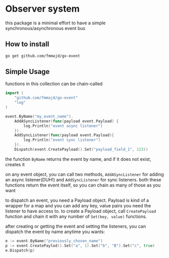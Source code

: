 # Observer system

this package is a minimal effort to have a simple synchronous/asynchronous event bus

## How to install
```bash
go get github.com/fmmajd/go-event
``` 

## Simple Usage
functions in this collection can be chain-called
```go
import (
    "github.com/fmmajd/go-event"
    "log"
)

event.ByName("my_event_name").
    AddASyncListener(func(payload event.Payload) {
        log.Println("event async listener")  
    }).
    AddSyncListener(func(payload event.Payload){
        log.Println("event sync listener")
    }).
    Dispatch(event.CreatePayload().Set("payload_field_1", 123))
```

the function `ByName` returns the event by name, and if it does not exist, creates it

on any event object, you can call two methods, `AddASyncListener` for adding an async listener(DUH!) and `AddSyncListener` for sync listeners.
both these functions return the event itself, so you can chain as many of those as you want

to dispatch an event, you need a Payload object. Payload is kind of a wrapper for a map and you can add any key, value pairs you need the listener to have access to.
to create a Payload object, call `CreatePayload` function and chain it with any number of `Set(key, value)` functions.

after creating or getting the event and setting the listeners, you can dispatch the event by name anytime you wants:
```go
e := event.ByName("previously_chosen_name")
p := event.CreatePaylod().Set("a", 1).Set("b", "B").Set("c", true)
e.Dispatch(p)
``` 

